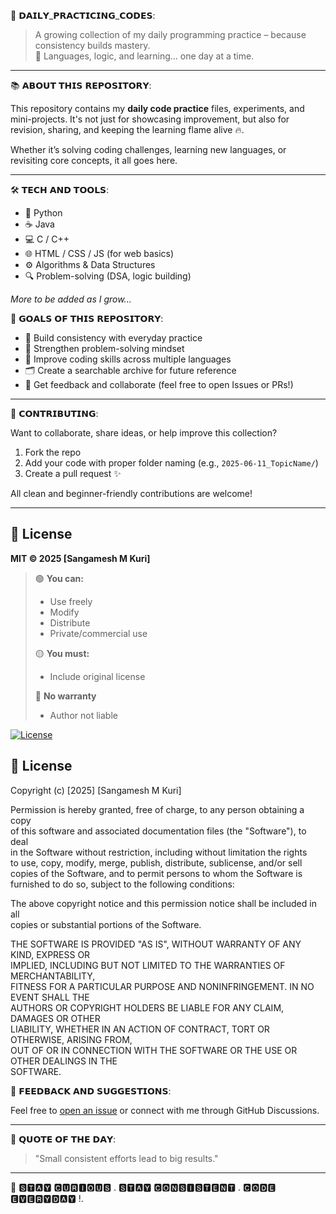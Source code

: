 🧠 𝗗𝗔𝗜𝗟𝗬_𝗣𝗥𝗔𝗖𝗧𝗜𝗖𝗜𝗡𝗚_𝗖𝗢𝗗𝗘𝗦:

> A growing collection of my daily programming practice – because consistency builds mastery.  
> 🚀 Languages, logic, and learning... one day at a time.

---

📚 𝗔𝗕𝗢𝗨𝗧 𝗧𝗛𝗜𝗦 𝗥𝗘𝗣𝗢𝗦𝗜𝗧𝗢𝗥𝗬:

This repository contains my **daily code practice** files, experiments, and mini-projects. It's not just for showcasing improvement, but also for revision, sharing, and keeping the learning flame alive 🔥.

Whether it’s solving coding challenges, learning new languages, or revisiting core concepts, it all goes here.  

---

🛠️ 𝗧𝗘𝗖𝗛 𝗔𝗡𝗗 𝗧𝗢𝗢𝗟𝗦:

- 🐍 Python  
- ☕ Java  
- 💻 C / C++  
- 🌐 HTML / CSS / JS (for web basics)  
- ⚙️ Algorithms & Data Structures  
- 🔍 Problem-solving (DSA, logic building)

*More to be added as I grow...*


🎯 𝗚𝗢𝗔𝗟𝗦 𝗢𝗙 𝗧𝗛𝗜𝗦 𝗥𝗘𝗣𝗢𝗦𝗜𝗧𝗢𝗥𝗬:

- 🔁 Build consistency with everyday practice  
- 🧠 Strengthen problem-solving mindset  
- 🌱 Improve coding skills across multiple languages  
- 🗂️ Create a searchable archive for future reference  
- 💬 Get feedback and collaborate (feel free to open Issues or PRs!)

---

🤝 𝗖𝗢𝗡𝗧𝗥𝗜𝗕𝗨𝗧𝗜𝗡𝗚:

Want to collaborate, share ideas, or help improve this collection?

1. Fork the repo  
2. Add your code with proper folder naming (e.g., `2025-06-11_TopicName/`)  
3. Create a pull request ✨

All clean and beginner-friendly contributions are welcome!

---

## 🌈 License  
**MIT © 2025 [Sangamesh M Kuri]**  

> 🟢 **You can:**  
> - Use freely  
> - Modify  
> - Distribute  
> - Private/commercial use  
>  
> 🟡 **You must:**  
> - Include original license  
>  
> 🔴 **No warranty**  
> - Author not liable  

[![License](https://img.shields.io/badge/License-MIT-green.svg)](LICENSE)



## 📜 License  

Copyright (c) [2025] [Sangamesh M Kuri]  

Permission is hereby granted, free of charge, to any person obtaining a copy  
of this software and associated documentation files (the "Software"), to deal  
in the Software without restriction, including without limitation the rights  
to use, copy, modify, merge, publish, distribute, sublicense, and/or sell  
copies of the Software, and to permit persons to whom the Software is  
furnished to do so, subject to the following conditions:  

The above copyright notice and this permission notice shall be included in all  
copies or substantial portions of the Software.  

THE SOFTWARE IS PROVIDED "AS IS", WITHOUT WARRANTY OF ANY KIND, EXPRESS OR  
IMPLIED, INCLUDING BUT NOT LIMITED TO THE WARRANTIES OF MERCHANTABILITY,  
FITNESS FOR A PARTICULAR PURPOSE AND NONINFRINGEMENT. IN NO EVENT SHALL THE  
AUTHORS OR COPYRIGHT HOLDERS BE LIABLE FOR ANY CLAIM, DAMAGES OR OTHER  
LIABILITY, WHETHER IN AN ACTION OF CONTRACT, TORT OR OTHERWISE, ARISING FROM,  
OUT OF OR IN CONNECTION WITH THE SOFTWARE OR THE USE OR OTHER DEALINGS IN THE  
SOFTWARE.  


📢 𝗙𝗘𝗘𝗗𝗕𝗔𝗖𝗞 𝗔𝗡𝗗 𝗦𝗨𝗚𝗚𝗘𝗦𝗧𝗜𝗢𝗡𝗦:

Feel free to [open an issue](https://github.com/your-username/Daily_practiced_codes/issues) or connect with me through GitHub Discussions.

---

🧠 𝗤𝗨𝗢𝗧𝗘 𝗢𝗙 𝗧𝗛𝗘 𝗗𝗔𝗬:

> "Small consistent efforts lead to big results."

---

📌 🆂︎🆃︎🅰︎🆈︎ 🅲︎🆄︎🆁︎🅸︎🅾︎🆄︎🆂︎ . 🆂︎🆃︎🅰︎🆈︎ 🅲︎🅾︎🅽︎🆂︎🅸︎🆂︎🆃︎🅴︎🅽︎🆃︎ . 🅲︎🅾︎🅳︎🅴︎ 🅴︎🆅︎🅴︎🆁︎🆈︎🅳︎🅰︎🆈︎ !.
